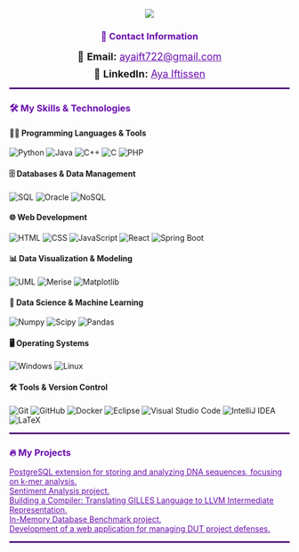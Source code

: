 <p align="center">
  <!-- Typing SVG by DenverCoder1 - https://github.com/DenverCoder1/readme-typing-svg -->
  <a href="https://github.com/gkrampah/readme-typing-svg">
    <img src="https://readme-typing-svg.demolab.com?font=Fira+Code&duration=2000&pause=500&color=6a0dad&width=435&height=53&separator=%3C&lines=I+am+a+Computer+Science+Student" />
  </a>
</p>

<h3 style="color: #6a0dad; text-align: center;">💬 Contact Information</h3>
<p align="center">
  <ul style="list-style-type: none; padding: 0; text-align: center;">
    <li style="font-size: 18px; margin-bottom: 10px;">
      📧 <strong>Email:</strong> <a href="mailto:ayaift722@gmail.com" style="color: #6a0dad;">ayaift722@gmail.com</a>
    </li>
    <li style="font-size: 18px; margin-bottom: 10px;">
      🔗 <strong>LinkedIn:</strong> <a href="https://www.linkedin.com/in/aya-iftissen-47b669255" style="color: #6a0dad;">Aya Iftissen</a>
    </li>
  </ul>
</p>

<hr style="border: 1px solid #6a0dad;">

<h3 style="color: #6a0dad;">🛠️ My Skills & Technologies</h3>

#### 👨‍💻 Programming Languages & Tools
<p>
  <img src="https://img.shields.io/badge/Python-14354C.svg?logo=python&logoColor=white" alt="Python"/>
  <img src="https://img.shields.io/badge/Java-007396.svg?logo=java&logoColor=white" alt="Java"/>
  <img src="https://custom-icon-badges.demolab.com/badge/C++-9C033A.svg?logo=cpp2&logoColor=white" alt="C++"/>
  <img src="https://img.shields.io/badge/C-00599C.svg?logo=c&logoColor=white" alt="C"/>
  <img src="https://img.shields.io/badge/PHP-777BB4.svg?logo=php&logoColor=white" alt="PHP"/>
</p>

#### 🗄️ Databases & Data Management
<p>
  <img src="https://custom-icon-badges.demolab.com/badge/SQL-025E8C.svg?logo=database&logoColor=white" alt="SQL"/>
  <img src="https://img.shields.io/badge/Oracle-F80000.svg?logo=oracle&logoColor=white" alt="Oracle"/>
  <img src="https://img.shields.io/badge/NoSQL-5A5B5C.svg?logo=nosql&logoColor=white" alt="NoSQL"/>
</p>

#### 🌐 Web Development
<p>
  <img src="https://img.shields.io/badge/HTML-E34F26.svg?logo=html5&logoColor=white" alt="HTML"/>
  <img src="https://img.shields.io/badge/CSS-1572B6.svg?logo=css3&logoColor=white" alt="CSS"/>
  <img src="https://img.shields.io/badge/JavaScript-F7DF1E.svg?logo=javascript&logoColor=black" alt="JavaScript"/>
  <img src="https://img.shields.io/badge/React-61DAFB.svg?logo=react&logoColor=black" alt="React"/>
  <img src="https://img.shields.io/badge/Spring%20Boot-6DB33F.svg?logo=spring&logoColor=white" alt="Spring Boot"/>
</p>

#### 📊 Data Visualization & Modeling
<p>
  <img src="https://img.shields.io/badge/UML-000000.svg?logo=uml&logoColor=white" alt="UML"/>
  <img src="https://img.shields.io/badge/Merise-66C2A6.svg?logo=merise&logoColor=white" alt="Merise"/>
  <img src="https://img.shields.io/badge/Matplotlib-FF7F0E.svg?logo=matplotlib&logoColor=white" alt="Matplotlib"/>
</p>

#### 🧰 Data Science & Machine Learning
<p>
  <img src="https://img.shields.io/badge/Numpy-013243.svg?logo=numpy&logoColor=white" alt="Numpy"/>
  <img src="https://img.shields.io/badge/Scipy-8B8B7A.svg?logo=scipy&logoColor=white" alt="Scipy"/>
  <img src="https://img.shields.io/badge/Pandas-150458.svg?logo=pandas&logoColor=white" alt="Pandas"/>
</p>

#### 🖥️ Operating Systems
<p>
  <img src="https://img.shields.io/badge/Windows-0078D4.svg?logo=windows&logoColor=white" alt="Windows"/>
  <img src="https://img.shields.io/badge/Linux-FCC624.svg?logo=linux&logoColor=black" alt="Linux"/>
</p>

#### 🛠️ Tools & Version Control
<p>
  <img src="https://img.shields.io/badge/Git-F05033.svg?logo=git&logoColor=white" alt="Git"/>
  <img src="https://img.shields.io/badge/GitHub-181717.svg?logo=github&logoColor=white" alt="GitHub"/>
  <img src="https://img.shields.io/badge/Docker-2496ED.svg?logo=docker&logoColor=white" alt="Docker"/>
  <img src="https://img.shields.io/badge/Eclipse-2C2255.svg?logo=eclipse&logoColor=white" alt="Eclipse"/>
  <img src="https://img.shields.io/badge/VS%20Code-0078D7.svg?logo=visual-studio-code&logoColor=white" alt="Visual Studio Code"/>
  <img src="https://img.shields.io/badge/IntelliJ%20IDEA-000000.svg?logo=intellij-idea&logoColor=white" alt="IntelliJ IDEA"/>
  <img src="https://img.shields.io/badge/LaTeX-008080.svg?logo=LaTeX&logoColor=white" alt="LaTeX"/>
</p>

<hr style="border: 1px solid #6a0dad;">

<h3 style="color: #6a0dad;">🔥 My Projects</h3>
<p>
  <ul style="list-style-type: none; padding: 0;">
    <li><a href="https://github.com/sid2364/dna-sequences-pg-extension" style="color: #6a0dad;">PostgreSQL extension for storing and analyzing DNA sequences, focusing on k-mer analysis.</a></li>
    <li><a href="https://github.com/ayaift/Sentiment-analysis" style="color: #6a0dad;">Sentiment Analysis project.</a></li>
    <li><a href="https://github.com/ayaift/Building-a-Compiler-Translating-GILLES-Language-to-LLVM-Intermediate-Representation" style="color: #6a0dad;">Building a Compiler: Translating GILLES Language to LLVM Intermediate Representation.</a></li>
    <li><a href="https://github.com/ayaift/In-Memory_db_benchmark" style="color: #6a0dad;">In-Memory Database Benchmark project.</a></li>
   <li><a href="https://github.com/ayaift/end-of-studies_management_project" style="color: #6a0dad;">Development of a web application for managing DUT project defenses.</a></li>
 </ul>
</p>

<hr style="border: 1px solid #6a0dad;">
